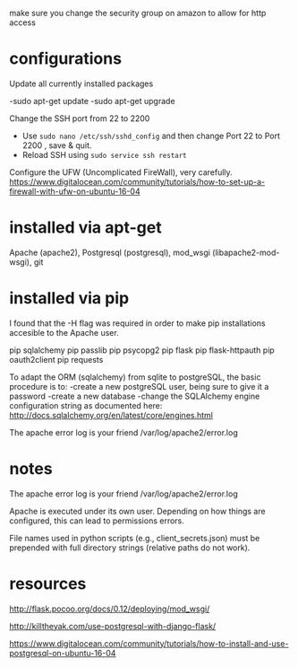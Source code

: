 
<!-- available on port 2200 at http://18.221.56.77  -->


make sure you change the security group on amazon to allow for http access

# configurations 

Update all currently installed packages

-sudo apt-get update
-sudo apt-get upgrade

Change the SSH port from 22 to 2200
- Use `sudo nano /etc/ssh/sshd_config` and then change Port 22 to Port 2200 , save & quit.
- Reload SSH using `sudo service ssh restart`

Configure the UFW (Uncomplicated FireWall), very carefully. 
https://www.digitalocean.com/community/tutorials/how-to-set-up-a-firewall-with-ufw-on-ubuntu-16-04


# installed via apt-get

Apache (apache2), Postgresql (postgresql), mod_wsgi (libapache2-mod-wsgi), git

# installed via pip  

I found that the -H flag was required in order to make pip installations accesible to the Apache user. 

pip sqlalchemy
pip passlib
pip psycopg2
pip flask
pip flask-httpauth
pip oauth2client
pip requests






To adapt the ORM (sqlalchemy) from sqlite to postgreSQL, the basic procedure is to:
-create a new postgreSQL user, being sure to give it a password
-create a new database
-change the SQLAlchemy engine configuration string as documented here: http://docs.sqlalchemy.org/en/latest/core/engines.html


The apache error log is your friend
/var/log/apache2/error.log


# notes

The apache error log is your friend
/var/log/apache2/error.log

Apache is executed under its own user. Depending on how things are configured, this can lead to permissions errors. 

File names used in python scripts (e.g., client_secrets.json) must be prepended with full directory strings (relative paths do not work). 


# resources 

http://flask.pocoo.org/docs/0.12/deploying/mod_wsgi/

http://killtheyak.com/use-postgresql-with-django-flask/

https://www.digitalocean.com/community/tutorials/how-to-install-and-use-postgresql-on-ubuntu-16-04
